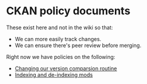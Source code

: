 # CKAN policy documents

These exist here and not in the wiki so that:

- We can more easily track changes.
- We can ensure there's peer review before merging.

Right now we have policies on the following:

- [Changing our version comparsion routine](version-comparison.md)
- [Indexing and de-indexing mods](indexing.md)

